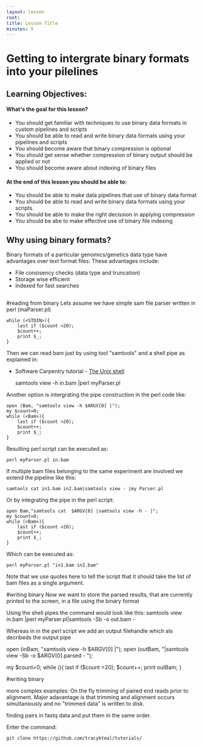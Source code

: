 ```yaml
---
layout: lesson
root: .
title: Lesson Title
minutes: 5
---
```



Getting to intergrate binary formats into your pilelines
===================

Learning Objectives:
-------------------
#### What's the goal for this lesson?
* You should get familiar with techniques to use binary data formats in custom pipelines and scripts
* You should be able to read and write binary data formats using your pipelines and scripts
* You should become aware that binary compression is optional
* You should get sense whether compression of binary output should be applied or not
* You should become aware about indexing of binary files


#### At the end of this lesson you should be able to:
* You should be able to make data pipelines that use of binary data format
* You should be able to read and write binary data formats using your scripts.
* You should be able to make the right decission in applying compression
* You should be abe to make effective use of binary file indexing

## Why using binary formats?
Binary formats of a particular genomics/genetics data type have advantages over text format files:
These advantages include:
* File consisency checks (data type and truncation)
* Storage wise efficient
* Indexed for fast searches


##

#reading from binary
Lets assume we have simple sam file parser written in perl (maParser.pl) 

    while (<STDIN>){
        last if ($count >20);
        $count++;
        print $_;
    }
    
Then we can read bam just by using tool "samtools" and a shell pipe as explained in:
 - Software Carpentry tutorial - [The Unix shell](http://software-carpentry.org/v4/shell/index.html)
    
    samtools view -h in.bam |perl myParser.pl

Another option is intergrating the pipe construction in the perl code like:

    open (Bam, "samtools view -h $ARGV[0] |");                                                                                                                           
    my $count=0;
    while (<Bam>){
        last if ($count >20);
        $count++;
        print $_;
    }

Resulting perl script can be executed as:

    perl myParser.pl in.bam 

If multiple bam files belonging to the same experiment are involved we extend the pipeline like this:

    samtools cat in1.bam in2.bam|samtools view - |my Parser.pl

Or by integrating the pipe in the perl script:

    open Bam,"samtools cat  $ARGV[0] |samtools view -h - |";
    my $count=0;
    while (<Bam>){
        last if ($count >20);
        $count++;
        print $_;
    }

Which can be executed as:

    perl myParser.pl "in1.bam in2.bam"
    
Note that we use quotes here to tell the script that it should take the list of bam files as a single argument.





#writing binary
Now we want to store the parsed results, that are currently printed to the screen, in a file using the binary format

Using the shell pipes the command would look like this:
    samtools view in.bam |perl myParser.pl|samtools -Sb -o out.bam -

Whereas in in the perl script we add an output filehandle which als decribeds the output pipe

open (inBam, "samtools view -h $ARGV[0] |");
open (outBam, "|samtools view -Sb -o $ARGV[0].parsed - ");

my $count=0;
while (<inBam>){
    last if ($count >20);
	$count++; 
    print outBam;
}





#writing binary


more complex examples:
On the fly trimming of paired end reads prior to alignment. Major adavantage is that trimming and alignment occurs simultaniously and no "trimmed data" is written to disk.

finding pairs in fastq data and put them in the same order.


Enter the command:

    git clone https://github.com/tracykteal/tutorials/
